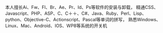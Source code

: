 本人擅长Ai、Fw、Fl、Br、Ae、Pr、Id、Ps等软件的安装与卸载，
精通CSS、Javascript、PHP、ASP、C、C＋＋、C#、Java、Ruby、Perl、Lisp、python、Objective-C、Actionscript、Pascal等单词的拼写，
熟悉Windows、Linux、Mac、Android、IOS、WP8等系统的开关机
